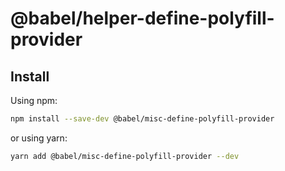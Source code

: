 # @babel/helper-define-polyfill-provider

## Install

Using npm:

```sh
npm install --save-dev @babel/misc-define-polyfill-provider
```

or using yarn:

```sh
yarn add @babel/misc-define-polyfill-provider --dev
```

